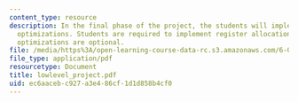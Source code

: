 ```yaml
---
content_type: resource
description: In the final phase of the project, the students will implement some instruction-level
  optimizations. Students are required to implement register allocation. Any remaining
  optimizations are optional.
file: /media/https%3A/open-learning-course-data-rc.s3.amazonaws.com/6-035-computer-language-engineering-sma-5502-fall-2005/ec6aacebc927a3e486cf1d1d858b4cf0_lowlevel_project.pdf
file_type: application/pdf
resourcetype: Document
title: lowlevel_project.pdf
uid: ec6aaceb-c927-a3e4-86cf-1d1d858b4cf0
---
```

